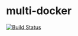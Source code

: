# multi-docker

[![Build Status](https://travis-ci.org/ACinesi/multi-docker.svg?branch=master)](https://travis-ci.org/ACinesi/multi-docker)